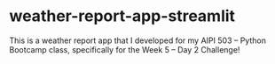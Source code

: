 # weather-report-app-streamlit
This is a weather report app that I developed for my AIPI 503 – Python Bootcamp class, specifically for the Week 5 – Day 2 Challenge!
